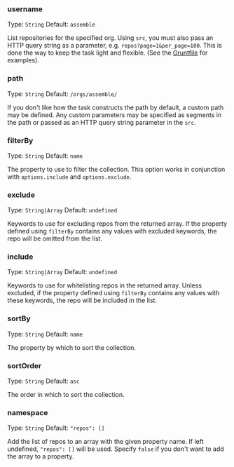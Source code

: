 ### username
Type: `String`
Default: `assemble`

List repositories for the specified org. Using `src`, you must also pass an HTTP query string as a parameter, e.g. `repos?page=1&per_page=100`. This is done the way to keep the task light and flexible. (See the [Gruntfile](./Gruntfile.js) for examples).

### path
Type: `String`
Default: `/orgs/assemble/`

If you don't like how the task constructs the path by default, a custom path may be defined. Any custom parameters may be specified as segments in the path or passed as an HTTP query string parameter in the `src`.

### filterBy
Type: `String`
Default: `name`

The property to use to filter the collection. This option works in conjunction with `options.include` and `options.exclude`.

### exclude
Type: `String|Array`
Default: `undefined`

Keywords to use for excluding repos from the returned array. If the property defined using `filterBy` contains any values with excluded keywords, the repo will be omitted from the list.

### include
Type: `String|Array`
Default: `undefined`

Keywords to use for whitelisting repos in the returned array. Unless excluded, if the property defined using `filterBy` contains any values with these keywords, the repo will be included in the list.

### sortBy
Type: `String`
Default: `name`

The property by which to sort the collection.

### sortOrder
Type: `String`
Default: `asc`

The order in which to sort the collection.

### namespace
Type: `String`
Default: `"repos": []`

Add the list of repos to an array with the given property name. If left undefined, `"repos": []` will be used. Specify `false` if you don't want to add the array to a property.